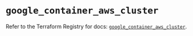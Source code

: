 # `google_container_aws_cluster`

Refer to the Terraform Registry for docs: [`google_container_aws_cluster`](https://registry.terraform.io/providers/hashicorp/google/6.45.0/docs/resources/container_aws_cluster).
